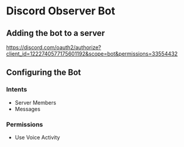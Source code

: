 # Discord Observer Bot

## Adding the bot to a server

https://discord.com/oauth2/authorize?client_id=1222740577175601192&scope=bot&permissions=33554432

## Configuring the Bot

### Intents
- Server Members
- Messages

### Permissions
- Use Voice Activity